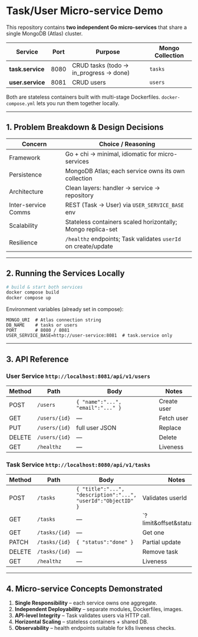 # Task/User Micro-service Demo

This repository contains **two independent Go micro-services** that share a single MongoDB (Atlas) cluster.

| Service | Port | Purpose | Mongo Collection |
|---------|------|---------|------------------|
| **task.service** | 8080 | CRUD tasks (todo → in_progress → done) | `tasks` |
| **user.service** | 8081 | CRUD users | `users` |

Both are stateless containers built with multi-stage Dockerfiles. `docker-compose.yml` lets you run them together locally.

---

## 1. Problem Breakdown & Design Decisions

| Concern | Choice / Reasoning |
|---------|--------------------|
| Framework | Go + chi → minimal, idiomatic for micro-services |
| Persistence | MongoDB Atlas; each service owns its own collection |
| Architecture | Clean layers: handler → service → repository |
| Inter-service Comms | REST (Task → User) via `USER_SERVICE_BASE` env |
| Scalability | Stateless containers scaled horizontally; Mongo replica-set |
| Resilience | `/healthz` endpoints; Task validates `userId` on create/update |

---

## 2. Running the Services Locally

```bash
# build & start both services
docker compose build
docker compose up
```

Environment variables (already set in compose):
```
MONGO_URI  # Atlas connection string
DB_NAME    # tasks or users
PORT       # 8080 / 8081
USER_SERVICE_BASE=http://user-service:8081  # task.service only
```

---

## 3. API Reference

### User Service `http://localhost:8081/api/v1/users`

| Method | Path | Body | Notes |
|--------|------|------|-------|
| POST   | `/users` | `{ "name":"...", "email":"..." }` | Create user |
| GET    | `/users/{id}` | — | Fetch user |
| PUT    | `/users/{id}` | full user JSON | Replace |
| DELETE | `/users/{id}` | — | Delete |
| GET    | `/healthz` | — | Liveness |

### Task Service `http://localhost:8080/api/v1/tasks`

| Method | Path | Body | Notes |
|--------|------|------|-------|
| POST   | `/tasks` | `{ "title":"...", "description":"...", "userId":"ObjectID" }` | Validates userId |
| GET    | `/tasks` | — | `?limit&offset&status=todo|in_progress|done` |
| GET    | `/tasks/{id}` | — | Get one |
| PATCH  | `/tasks/{id}` | `{ "status":"done" }` | Partial update |
| DELETE | `/tasks/{id}` | — | Remove task |
| GET    | `/healthz` | — | Liveness |

---

## 4. Micro-service Concepts Demonstrated

1. **Single Responsibility** – each service owns one aggregate.
2. **Independent Deployability** – separate modules, Dockerfiles, images.
3. **API-level Integrity** – Task validates users via HTTP call.
4. **Horizontal Scaling** – stateless containers + shared DB.
5. **Observability** – health endpoints suitable for k8s liveness checks.
